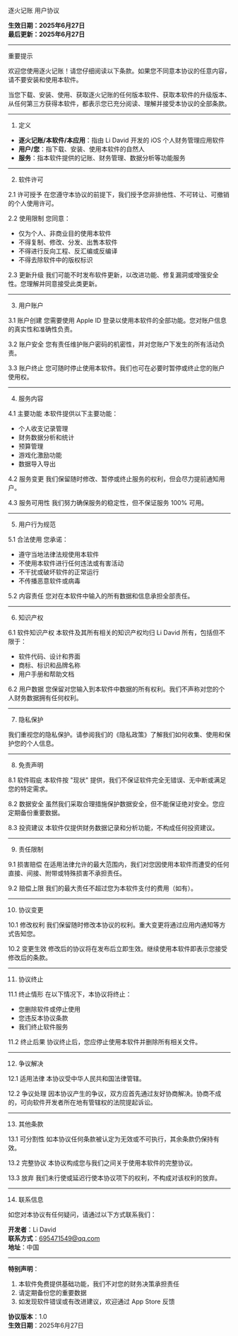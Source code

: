  逐火记账 用户协议

**生效日期：2025年6月27日**  
**最后更新：2025年6月27日**

---

 重要提示

欢迎您使用逐火记账！请您仔细阅读以下条款。如果您不同意本协议的任意内容，请不要安装和使用本软件。

当您下载、安装、使用、获取逐火记账的任何版本软件、获取本软件的升级版本、从任何第三方获得本软件，都表示您已充分阅读、理解并接受本协议的全部条款。

---

 1. 定义

- **逐火记账/本软件/本应用**：指由 Li David 开发的 iOS 个人财务管理应用软件  
- **用户/您**：指下载、安装、使用本软件的自然人  
- **服务**：指本软件提供的记账、财务管理、数据分析等功能服务  

---

 2. 软件许可

 2.1 许可授予
在您遵守本协议的前提下，我们授予您非排他性、不可转让、可撤销的个人使用许可。

 2.2 使用限制
您同意：
- 仅为个人、非商业目的使用本软件  
- 不得复制、修改、分发、出售本软件  
- 不得进行反向工程、反汇编或反编译  
- 不得去除软件中的版权标识  

 2.3 更新升级
我们可能不时发布软件更新，以改进功能、修复漏洞或增强安全性。您理解并同意接受此类更新。

---

 3. 用户账户

 3.1 账户创建
您需要使用 Apple ID 登录以使用本软件的全部功能。您对账户信息的真实性和准确性负责。

 3.2 账户安全
您有责任维护账户密码的机密性，并对您账户下发生的所有活动负责。

 3.3 账户终止
您可随时停止使用本软件。我们也可在必要时暂停或终止您的账户使用权。

---

 4. 服务内容

 4.1 主要功能
本软件提供以下主要功能：
- 个人收支记录管理  
- 财务数据分析和统计  
- 预算管理  
- 游戏化激励功能  
- 数据导入导出  

 4.2 服务变更
我们保留随时修改、暂停或终止服务的权利，但会尽力提前通知用户。

 4.3 服务可用性
我们努力确保服务的稳定性，但不保证服务 100% 可用。

---

 5. 用户行为规范

 5.1 合法使用
您承诺：
- 遵守当地法律法规使用本软件  
- 不使用本软件进行任何违法或有害活动  
- 不干扰或破坏软件的正常运行  
- 不传播恶意软件或病毒  

 5.2 内容责任
您对在本软件中输入的所有数据和信息承担全部责任。

---

 6. 知识产权

 6.1 软件知识产权
本软件及其所有相关的知识产权均归 Li David 所有，包括但不限于：
- 软件代码、设计和界面  
- 商标、标识和品牌名称  
- 用户手册和帮助文档  

 6.2 用户数据
您保留对您输入到本软件中数据的所有权利。我们不声称对您的个人财务数据拥有任何权利。

---

 7. 隐私保护

我们重视您的隐私保护。请参阅我们的《隐私政策》了解我们如何收集、使用和保护您的个人信息。

---

 8. 免责声明

 8.1 软件瑕疵
本软件按 "现状" 提供，我们不保证软件完全无错误、无中断或满足您的特定需求。

 8.2 数据安全
虽然我们采取合理措施保护数据安全，但不能保证绝对安全。您应定期备份重要数据。

 8.3 投资建议
本软件仅提供财务数据记录和分析功能，不构成任何投资建议。

---

 9. 责任限制

 9.1 损害赔偿
在适用法律允许的最大范围内，我们对您因使用本软件而遭受的任何直接、间接、附带或特殊损害不承担责任。

 9.2 赔偿上限
我们的最大责任不超过您为本软件支付的费用（如有）。

---

 10. 协议变更

 10.1 修改权利
我们保留随时修改本协议的权利。重大变更将通过应用内通知等方式告知您。

 10.2 变更生效
修改后的协议将在发布后立即生效。继续使用本软件即表示您接受修改后的条款。

---

 11. 协议终止

 11.1 终止情形
在以下情况下，本协议将终止：
- 您删除软件或停止使用  
- 您违反本协议条款  
- 我们终止软件服务  

 11.2 终止后果
协议终止后，您应停止使用本软件并删除所有相关文件。

---

 12. 争议解决

 12.1 适用法律
本协议受中华人民共和国法律管辖。

 12.2 争议处理
因本协议产生的争议，双方应首先通过友好协商解决。协商不成的，可向软件开发者所在地有管辖权的法院提起诉讼。

---

 13. 其他条款

 13.1 可分割性
如本协议任何条款被认定为无效或不可执行，其余条款仍保持有效。

 13.2 完整协议
本协议构成您与我们之间关于使用本软件的完整协议。

 13.3 放弃
我们未行使或延迟行使本协议项下的权利，不构成对该权利的放弃。

---

 14. 联系信息

如您对本协议有任何疑问，请通过以下方式联系我们：

**开发者**：Li David  
**联系方式**：695471549@qq.com  
**地址**：中国  

---

**特别声明**：
1. 本软件免费提供基础功能，我们不对您的财务决策承担责任  
2. 请定期备份您的重要数据  
3. 如发现软件错误或有改进建议，欢迎通过 App Store 反馈  

**协议版本**：1.0  
**生效日期**：2025年6月27日
